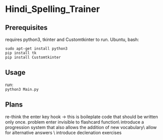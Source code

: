 # Hindi_Spelling_Trainer
## Prerequisites
requires  python3, tkinter and Customtkinter to run. Ubuntu, bash:

`sudo apt-get install python3`\
`pip install tk`\
`pip install Customtkinter`

## Usage
run:\
`python3 Main.py`

## Plans
re-think the enter key hook -> this is boileplate code that should be written only once. problem enter invisible to flashcard function\\
introduce a progression system that also allows the addition of new vocabulary\\
allow for alternative answers \\
introduce declenation exercises
